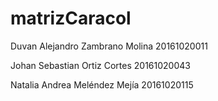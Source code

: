 # matrizCaracol

Duvan Alejandro Zambrano Molina 20161020011  

Johan Sebastian Ortiz Cortes 20161020043 

Natalia Andrea Meléndez Mejía 20161020115

